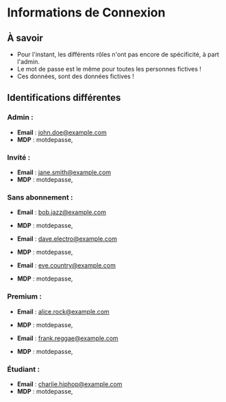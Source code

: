 # Informations de Connexion

## À savoir
- Pour l'instant, les différents rôles n'ont pas encore de spécificité, à part l'admin.
- Le mot de passe est le même pour toutes les personnes fictives !
- Ces données, sont des données fictives !

## Identifications différentes

### Admin :
- **Email** : john.doe@example.com  
- **MDP** : motdepasse,

### Invité :
- **Email** : jane.smith@example.com  
- **MDP** : motdepasse,

### Sans abonnement :
- **Email** : bob.jazz@example.com  
- **MDP** : motdepasse,

- **Email** : dave.electro@example.com  
- **MDP** : motdepasse,

- **Email** : eve.country@example.com  
- **MDP** : motdepasse,

### Premium :
- **Email** : alice.rock@example.com  
- **MDP** : motdepasse,

- **Email** : frank.reggae@example.com  
- **MDP** : motdepasse,

### Étudiant :
- **Email** : charlie.hiphop@example.com  
- **MDP** : motdepasse,
